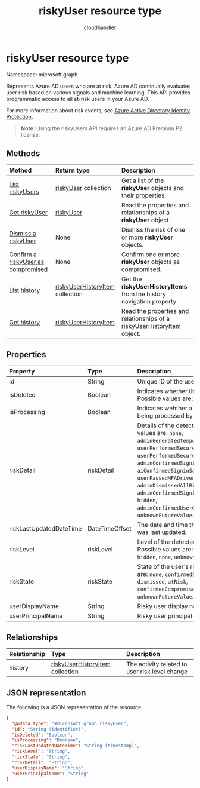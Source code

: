 ﻿---
title: "riskyUser resource type"
description: "risky users item"
author: "cloudhandler"
localization_priority: Normal
ms.prod: "microsoft-identity-platform"
doc_type: resourcePageType
---

# riskyUser resource type

Namespace: microsoft.graph

Represents Azure AD users who are at risk. Azure AD continually evaluates user risk based on various signals and machine learning. This API provides programmatic access to all at-risk users in your Azure AD.

For more information about risk events, see [Azure Active Directory Identity Protection](/azure/active-directory/identity-protection/overview-identity-protection).

>**Note:** Using the riskyUsers API requires an Azure AD Premium P2 license.

## Methods

| Method                                                                       | Return type                                                             | Description                                                                                                     |
| :--------------------------------------------------------------------------- | :---------------------------------------------------------------------- | :-------------------------------------------------------------------------------------------------------------- |
| [List riskyUsers](../api/riskyuser-list.md)                                  | [riskyUser](../resources/riskyuser.md) collection                       | Get a list of the **riskyUser** objects and their properties.                                                   |
| [Get riskyUser](../api/riskyuser-get.md)                                     | [riskyUser](../resources/riskyuser.md)                                  | Read the properties and relationships of a **riskyUser** object.                                                |
| [Dismiss a riskyUser](../api/riskyuser-dismiss.md)                           | None                                                                    | Dismiss the risk of one or more **riskyUser** objects.                                                          |
| [Confirm a riskyUser as compromised](../api/riskyuser-confirmcompromised.md) | None                                                                    | Confirm one or more **riskyUser** objects as compromised.                                                       |
| [List history](../api/riskyuser-list-history.md)                             | [riskyUserHistoryItem](../resources/riskyuserhistoryitem.md) collection | Get the **riskyUserHistoryItems** from the history navigation property.                                         |
| [Get history](../api/riskyuser-get-riskyuserhistoryitem.md)                  | [riskyUserHistoryItem](../resources/riskyuserhistoryitem.md)            | Read the properties and relationships of a [riskyUserHistoryItem](../resources/riskyuserhistoryitem.md) object. |

## Properties

| Property                | Type           | Description                                                                                                                                                                                                                                                                                                                                                                                               |
| :---------------------- | :------------- | :-------------------------------------------------------------------------------------------------------------------------------------------------------------------------------------------------------------------------------------------------------------------------------------------------------------------------------------------------------------------------------------------------------- |
| id                      | String         | Unique ID of the user at risk.                                                                                                                                                                                                                                                                                                                                                                            |
| isDeleted               | Boolean        | Indicates whether the user is deleted. Possible values are: `true`, `false`                                                                                                                                                                                                                                                                                                                               |
| isProcessing            | Boolean        | Indicates wehther a user's risky state is being processed by the backend                                                                                                                                                                                                                                                                                                                                  |
| riskDetail              | riskDetail     | Details of the detected risk. Possible values are: `none`, `adminGeneratedTemporaryPassword`, `userPerformedSecuredPasswordChange`, `userPerformedSecuredPasswordReset`, `adminConfirmedSigninSafe`, `aiConfirmedSigninSafe`, `userPassedMFADrivenByRiskBasedPolicy`, `adminDismissedAllRiskForUser`, `adminConfirmedSigninCompromised`, `hidden`, `adminConfirmedUserCompromised`, `unknownFutureValue`. |
| riskLastUpdatedDateTime | DateTimeOffset | The date and time that the risky user was last updated.                                                                                                                                                                                                                                                                                                                                                   |
| riskLevel               | riskLevel      | Level of the detected risky user. Possible values are: `low`, `medium`, `high`, `hidden`, `none`, `unknownFutureValue`.                                                                                                                                                                                                                                                                                   |
| riskState               | riskState      | State of the user's risk. Possible values are: `none`, `confirmedSafe`, `remediated`, `dismissed`, `atRisk`, `confirmedCompromised`, `unknownFutureValue`.                                                                                                                                                                                                                                                |
| userDisplayName         | String         | Risky user display name.                                                                                                                                                                                                                                                                                                                                                                                  |
| userPrincipalName       | String         | Risky user principal name.                                                                                                                                                                                                                                                                                                                                                                                |

## Relationships

| Relationship | Type                                                                    | Description                                    |
| :----------- | :---------------------------------------------------------------------- | :--------------------------------------------- |
| history      | [riskyUserHistoryItem](../resources/riskyuserhistoryitem.md) collection | The activity related to user risk level change |

## JSON representation

The following is a JSON representation of the resource.

<!-- {
  "blockType": "resource",
  "keyProperty": "id",
  "@odata.type": "microsoft.graph.riskyUser",
  "baseType": "microsoft.graph.entity",
  "openType": false
}
-->

```json
{
  "@odata.type": "#microsoft.graph.riskyUser",
  "id": "String (identifier)",
  "isDeleted": "Boolean",
  "isProcessing": "Boolean",
  "riskLastUpdatedDateTime": "String (timestamp)",
  "riskLevel": "String",
  "riskState": "String",
  "riskDetail": "String",
  "userDisplayName": "String",
  "userPrincipalName": "String"
}
```
